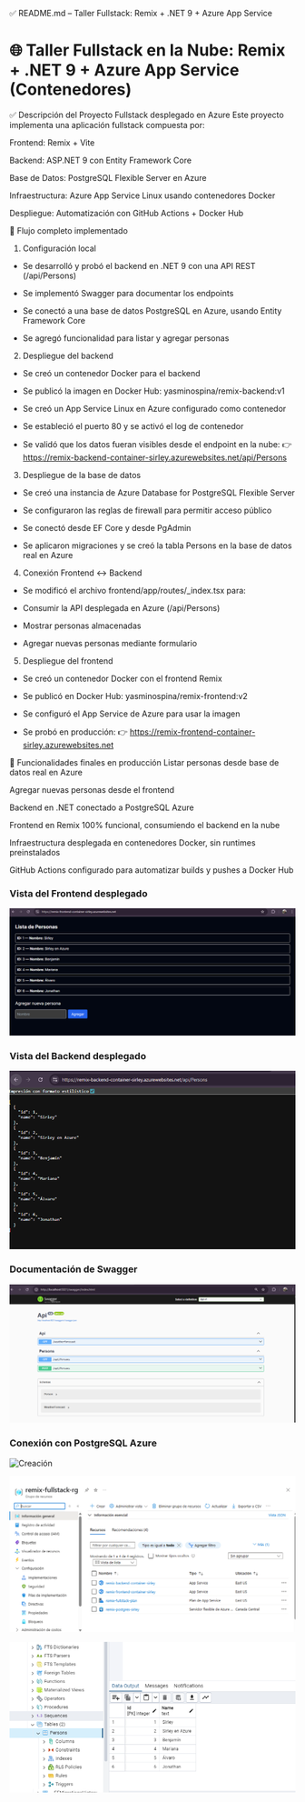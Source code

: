 ✅ README.md – Taller Fullstack: Remix + .NET 9 + Azure App Service

# 🌐 Taller Fullstack en la Nube: Remix + .NET 9 + Azure App Service (Contenedores)

✅ Descripción del Proyecto Fullstack desplegado en Azure
Este proyecto implementa una aplicación fullstack compuesta por:

Frontend: Remix + Vite

Backend: ASP.NET 9 con Entity Framework Core

Base de Datos: PostgreSQL Flexible Server en Azure

Infraestructura: Azure App Service Linux usando contenedores Docker

Despliegue: Automatización con GitHub Actions + Docker Hub

🚀 Flujo completo implementado
1. Configuración local

- Se desarrolló y probó el backend en .NET 9 con una API REST (/api/Persons)

- Se implementó Swagger para documentar los endpoints

- Se conectó a una base de datos PostgreSQL en Azure, usando Entity Framework Core

- Se agregó funcionalidad para listar y agregar personas

2. Despliegue del backend

- Se creó un contenedor Docker para el backend

- Se publicó la imagen en Docker Hub: yasminospina/remix-backend:v1

- Se creó un App Service Linux en Azure configurado como contenedor

- Se estableció el puerto 80 y se activó el log de contenedor

- Se validó que los datos fueran visibles desde el endpoint en la nube:
👉 https://remix-backend-container-sirley.azurewebsites.net/api/Persons

3. Despliegue de la base de datos

- Se creó una instancia de Azure Database for PostgreSQL Flexible Server

- Se configuraron las reglas de firewall para permitir acceso público

- Se conectó desde EF Core y desde PgAdmin

- Se aplicaron migraciones y se creó la tabla Persons en la base de datos real en Azure

4. Conexión Frontend ↔ Backend

- Se modificó el archivo frontend/app/routes/_index.tsx para:

- Consumir la API desplegada en Azure (/api/Persons)

- Mostrar personas almacenadas

- Agregar nuevas personas mediante formulario

5. Despliegue del frontend

- Se creó un contenedor Docker con el frontend Remix

- Se publicó en Docker Hub: yasminospina/remix-frontend:v2

- Se configuró el App Service de Azure para usar la imagen

- Se probó en producción:
👉 https://remix-frontend-container-sirley.azurewebsites.net

🧪 Funcionalidades finales en producción
Listar personas desde base de datos real en Azure

Agregar nuevas personas desde el frontend

Backend en .NET conectado a PostgreSQL Azure

Frontend en Remix 100% funcional, consumiendo el backend en la nube

Infraestructura desplegada en contenedores Docker, sin runtimes preinstalados

GitHub Actions configurado para automatizar builds y pushes a Docker Hub


### Vista del Frontend desplegado

![Vista del frontend](docs/img/frontend-preview.png)

### Vista del Backend desplegado

![Vista del backend](docs/img/backend-preview.png)

### Documentación de Swagger

![Swagger](docs/img/swagger-docs.png)

### Conexión con PostgreSQL Azure

![Creación](conexiondb-azure-postgres.png)

![Base de datos](docs/img/db-azure.png)

![Base de datos local](docs/img/pgadmin.png)


